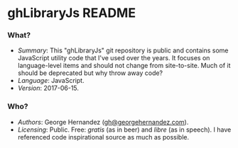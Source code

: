 # ghLibraryJs README

### What? ###

* _Summary_: This "ghLibraryJs" git repository is public and contains some JavaScript utility code that I've used over the years. It focuses on language-level items and should not change from site-to-site. Much of it should be deprecated but why throw away code?
* _Language_: JavaScript.
* _Version_: 2017-06-15.

### Who? ###
* _Authors_: George Hernandez (gh@georgehernandez.com).
* _Licensing_: Public. Free: _gratis_ (as in beer) and _libre_ (as in speech). I  have referenced code inspirational source as much as possible.

